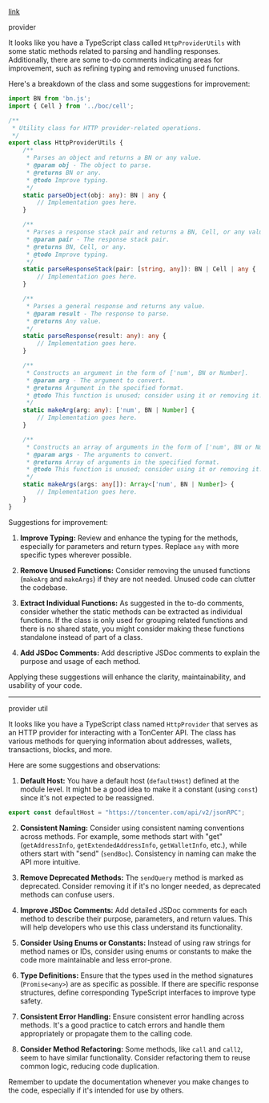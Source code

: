[link]()

provider

It looks like you have a TypeScript class called `HttpProviderUtils` with some static methods related to parsing and handling responses. Additionally, there are some to-do comments indicating areas for improvement, such as refining typing and removing unused functions.

Here's a breakdown of the class and some suggestions for improvement:

```typescript
import BN from 'bn.js';
import { Cell } from '../boc/cell';

/**
 * Utility class for HTTP provider-related operations.
 */
export class HttpProviderUtils {
    /**
     * Parses an object and returns a BN or any value.
     * @param obj - The object to parse.
     * @returns BN or any.
     * @todo Improve typing.
     */
    static parseObject(obj: any): BN | any {
        // Implementation goes here.
    }

    /**
     * Parses a response stack pair and returns a BN, Cell, or any value.
     * @param pair - The response stack pair.
     * @returns BN, Cell, or any.
     * @todo Improve typing.
     */
    static parseResponseStack(pair: [string, any]): BN | Cell | any {
        // Implementation goes here.
    }

    /**
     * Parses a general response and returns any value.
     * @param result - The response to parse.
     * @returns Any value.
     */
    static parseResponse(result: any): any {
        // Implementation goes here.
    }

    /**
     * Constructs an argument in the form of ['num', BN or Number].
     * @param arg - The argument to convert.
     * @returns Argument in the specified format.
     * @todo This function is unused; consider using it or removing it.
     */
    static makeArg(arg: any): ['num', BN | Number] {
        // Implementation goes here.
    }

    /**
     * Constructs an array of arguments in the form of ['num', BN or Number].
     * @param args - The arguments to convert.
     * @returns Array of arguments in the specified format.
     * @todo This function is unused; consider using it or removing it.
     */
    static makeArgs(args: any[]): Array<['num', BN | Number]> {
        // Implementation goes here.
    }
}
```

Suggestions for improvement:

1. **Improve Typing:** Review and enhance the typing for the methods, especially for parameters and return types. Replace `any` with more specific types wherever possible.

2. **Remove Unused Functions:** Consider removing the unused functions (`makeArg` and `makeArgs`) if they are not needed. Unused code can clutter the codebase.

3. **Extract Individual Functions:** As suggested in the to-do comments, consider whether the static methods can be extracted as individual functions. If the class is only used for grouping related functions and there is no shared state, you might consider making these functions standalone instead of part of a class.

4. **Add JSDoc Comments:** Add descriptive JSDoc comments to explain the purpose and usage of each method.

Applying these suggestions will enhance the clarity, maintainability, and usability of your code.


***

provider util 


It looks like you have a TypeScript class named `HttpProvider` that serves as an HTTP provider for interacting with a TonCenter API. The class has various methods for querying information about addresses, wallets, transactions, blocks, and more.

Here are some suggestions and observations:

1. **Default Host:** You have a default host (`defaultHost`) defined at the module level. It might be a good idea to make it a constant (using `const`) since it's not expected to be reassigned.

```typescript
export const defaultHost = "https://toncenter.com/api/v2/jsonRPC";
```

2. **Consistent Naming:** Consider using consistent naming conventions across methods. For example, some methods start with "get" (`getAddressInfo`, `getExtendedAddressInfo`, `getWalletInfo`, etc.), while others start with "send" (`sendBoc`). Consistency in naming can make the API more intuitive.

3. **Remove Deprecated Methods:** The `sendQuery` method is marked as deprecated. Consider removing it if it's no longer needed, as deprecated methods can confuse users.

4. **Improve JSDoc Comments:** Add detailed JSDoc comments for each method to describe their purpose, parameters, and return values. This will help developers who use this class understand its functionality.

5. **Consider Using Enums or Constants:** Instead of using raw strings for method names or IDs, consider using enums or constants to make the code more maintainable and less error-prone.

6. **Type Definitions:** Ensure that the types used in the method signatures (`Promise<any>`) are as specific as possible. If there are specific response structures, define corresponding TypeScript interfaces to improve type safety.

7. **Consistent Error Handling:** Ensure consistent error handling across methods. It's a good practice to catch errors and handle them appropriately or propagate them to the calling code.

8. **Consider Method Refactoring:** Some methods, like `call` and `call2`, seem to have similar functionality. Consider refactoring them to reuse common logic, reducing code duplication.

Remember to update the documentation whenever you make changes to the code, especially if it's intended for use by others.

